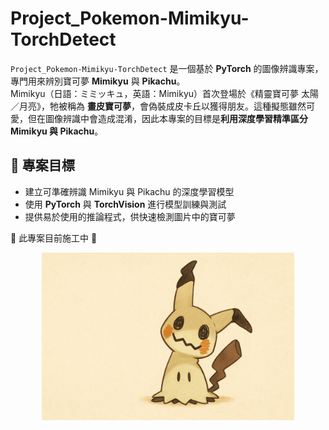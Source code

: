 # Project_Pokemon-Mimikyu-TorchDetect

`Project_Pokemon-Mimikyu-TorchDetect` 是一個基於 **PyTorch** 的圖像辨識專案，專門用來辨別寶可夢 **Mimikyu** 與 **Pikachu**。  
Mimikyu（日語：ミミッキュ，英語：Mimikyu）首次登場於《精靈寶可夢 太陽／月亮》，牠被稱為 **畫皮寶可夢**，會偽裝成皮卡丘以獲得朋友。這種擬態雖然可愛，但在圖像辨識中會造成混淆，因此本專案的目標是**利用深度學習精準區分 Mimikyu 與 Pikachu**。

## 🎯 專案目標
- 建立可準確辨識 Mimikyu 與 Pikachu 的深度學習模型  
- 使用 **PyTorch** 與 **TorchVision** 進行模型訓練與測試  
- 提供易於使用的推論程式，供快速檢測圖片中的寶可夢  


🚧 此專案目前施工中 🚧

<p align="center">
  <img src="assets/mimikyu.png" alt="Mimikyu Banner" width="80%">
</p>